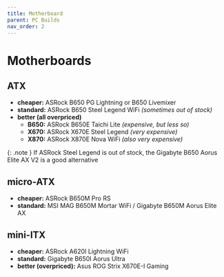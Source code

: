 ```yaml
---
title: Motherboard
parent: PC Builds
nav_order: 2
---
```

# Motherboards

## ATX

- **cheaper:** ASRock B650 PG Lightning or B650 Livemixer 
- **standard:** ASRock B650 Steel Legend WiFi *(sometimes out of stock)*
- **better (all overpriced)**
	- **B650:** ASRock B650E Taichi Lite *(expensive, but less so)*
	- **X670:** ASRock X670E Steel Legend *(very expensive)*
	- **X870:** ASRock X870E Nova WiFi *(also very expensive)*

{: .note }
If ASRock Steel Legend is out of stock, the Gigabyte B650 Aorus Elite AX V2 is a good alternative

## micro-ATX

- **cheaper:** ASRock B650M Pro RS
- **standard:** MSI MAG B650M Mortar WiFi / Gigabyte B650M Aorus Elite AX

## mini-ITX

- **cheaper:** ASRock A620I Lightning WiFi
- **standard:** Gigabyte B650I Aorus Ultra
- **better (overpriced):** Asus ROG Strix X670E-I Gaming
